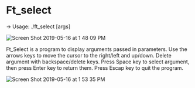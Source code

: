 # Ft_select

-> Usage: ./ft_select [args] 

![Screen Shot 2019-05-16 at 1 48 09 PM](https://user-images.githubusercontent.com/34287775/57851745-9ef95c80-77e1-11e9-8440-a05907a1d22a.png)

Ft_Select is a program to display arguments passed in parameters.
Use the arrows keys to move the cursor to the right/left and up/down.
Delete argument with backspace/delete keys.
Press Space key to select argument, then press Enter key to return them.
Press Escap key to quit the program.

![Screen Shot 2019-05-16 at 1 53 35 PM](https://user-images.githubusercontent.com/34287775/57851910-0e6f4c00-77e2-11e9-95fc-ea94c1e4ea5c.png)

